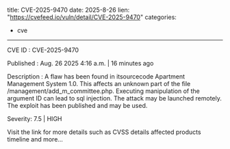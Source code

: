  
title: CVE-2025-9470
date: 2025-8-26
lien: "https://cvefeed.io/vuln/detail/CVE-2025-9470"
categories:
  - cve
---

CVE ID : CVE-2025-9470

Published :  Aug. 26
2025
4:16 a.m. | 16 minutes ago

Description : A flaw has been found in itsourcecode Apartment Management System 1.0. This affects an unknown part of the file /management/add_m_committee.php. Executing manipulation of the argument ID can lead to sql injection. The attack may be launched remotely. The exploit has been published and may be used.

Severity: 7.5 | HIGH

Visit the link for more details
such as CVSS details
affected products
timeline
and more...
